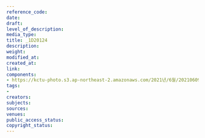 ```yaml
---
reference_code: 
date: 
draft: 
level_of_description: 
media_type: 
title: _1D20124
description: 
weight: 
modified_at: 
created_at: 
link: 
components:
- https://kctu-photo.s3.ap-northeast-2.amazonaws.com/2021년/6월/20210609_산재사망+노동자+추모분향소+및+농성장+설치/_1D20124.jpg
tags:
- 
creators: 
subjects: 
sources: 
venues: 
public_access_status: 
copyright_status: 
---
```

